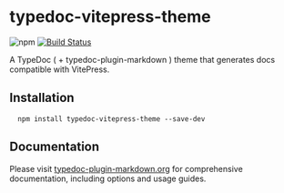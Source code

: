 # typedoc-vitepress-theme

![npm](https://img.shields.io/npm/v/typedoc-vitepress-theme%2Fnext?&logo=npm) [![Build Status](https://github.com/tgreyuk/typedoc-plugin-markdown/actions/workflows/ci.yml/badge.svg?branch=next)](https://github.com/tgreyuk/typedoc-plugin-markdown/actions/workflows/ci.yml)

A TypeDoc ( + typedoc-plugin-markdown ) theme that generates docs compatible with VitePress.

## Installation

```shell
  npm install typedoc-vitepress-theme --save-dev
  ```

## Documentation

Please visit [typedoc-plugin-markdown.org](https://typedoc-plugin-markdown.org/themes/vitepress/introduction) for comprehensive documentation, including options and usage guides.